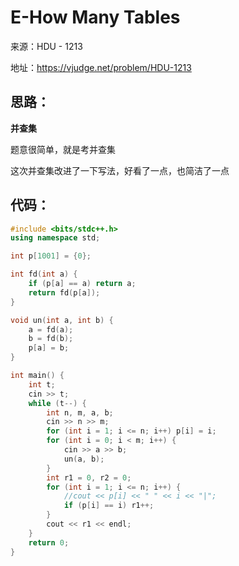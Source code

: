 # E-How Many Tables

来源：HDU - 1213

地址：https://vjudge.net/problem/HDU-1213

## 思路：

**并查集**

题意很简单，就是考并查集

这次并查集改进了一下写法，好看了一点，也简洁了一点

## 代码：

```cpp
#include <bits/stdc++.h>
using namespace std;

int p[1001] = {0};

int fd(int a) {
    if (p[a] == a) return a;
    return fd(p[a]);
}

void un(int a, int b) {
    a = fd(a);
    b = fd(b);
    p[a] = b;
}

int main() {
    int t;
    cin >> t;
    while (t--) {
        int n, m, a, b;
        cin >> n >> m;
        for (int i = 1; i <= n; i++) p[i] = i;
        for (int i = 0; i < m; i++) {
            cin >> a >> b;
            un(a, b);
        }
        int r1 = 0, r2 = 0;
        for (int i = 1; i <= n; i++) {
            //cout << p[i] << " " << i << "|";
            if (p[i] == i) r1++;
        }
        cout << r1 << endl;
    }
    return 0;
}
```